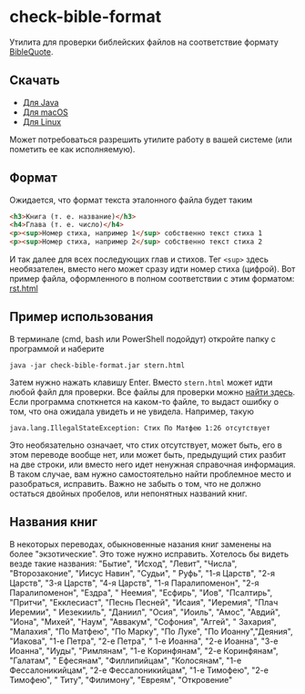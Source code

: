 # check-bible-format

Утилита для проверки библейских файлов на
соответствие формату [BibleQuote](https://github.com/demidko/BibleQuote).

## Скачать

* [Для Java](https://github.com/demidko/check-bible-format/releases/download/2023.01.15/check-bible-format.jar)
* [Для macOS](https://github.com/demidko/check-bible-format/releases/download/2023.01.15/check-bible-format-macos)
* [Для Linux](https://github.com/demidko/check-bible-format/releases/download/2023.01.15/check-bible-format-linux)

Может потребоваться разрешить утилите работу в вашей системе (или пометить ее как исполняемую).

## Формат

Ожидается, что формат текста эталонного файла будет таким

```html
<h3>Книга (т. е. название)</h3>
<h4>Глава (т. е. число)</h4>
<p><sup>Номер стиха, например 1</sup> собственно текст стиха 1
<p><sup>Номер стиха, например 2</sup> собственно текст стиха 2
```

И так далее для всех последующих глав и стихов. Тег `<sup>` здесь необязателен, вместо него может сразу идти номер
стиха (цифрой). Вот пример файла, оформленного в полном соответствии с этим
форматом: [rst.html](https://raw.githubusercontent.com/demidko/BibleQuote/main/src/main/resources/bible/rst.html)

## Пример использования

В терминале (cmd, bash или PowerShell подойдут) откройте папку с программой и наберите

```shell
java -jar check-bible-format.jar stern.html
```

Затем нужно нажать клавишу Enter. Вместо `stern.html` может идти любой файл для проверки. Все файлы для проверки
можно [найти здесь](https://github.com/demidko/BibleQuote/tree/main/src/main/resources/bible). Если программа споткнется
на каком-то файле, то выдаст ошибку о том, что она ожидала увидеть и не увидела. Например,
такую

```text
java.lang.IllegalStateException: Стих По Матфею 1:26 отсутствует
```

Это необязательно означает, что стих отсутствует, может быть, его в этом переводе вообще нет, или может
быть, предыдущий стих разбит на две строки, или вместо него идет ненужная справочная информация. В
таком случае, вам нужно самостоятельно найти проблемное место и
разобраться, исправить. Важно не забыть о том, что не должно остаться двойных пробелов, или непонятных названий книг.

## Названия книг

В некоторых переводах, обыкновенные назания книг заменены на более "экзотические". Это тоже нужно исправить.
Хотелось бы видеть везде такие названия: "Бытие", "Исход", "Левит", "Числа", "Второзаконие", "Иисус Навин", "Судьи", "
Руфь",  "1-я Царств", "2-я Царств", "3-я Царств", "4-я Царств", "1-я Паралипоменон", "2-я Паралипоменон",  "Ездра", "
Неемия", "Есфирь",  "Иов", "Псалтирь", "Притчи", "Екклесиаст", "Песнь Песней",  "Исаия", "Иеремия", "Плач Иеремии", "
Иезекииль", "Даниил", "Осия", "Иоиль", "Амос", "Авдий", "Иона", "Михей", "Наум", "Аввакум", "Софония", "Аггей", "
Захария", "Малахия", "По Матфею", "По Марку", "По Луке", "По Иоанну","Деяния",  "Иакова", "1-е Петра", "2-е Петра", "
1-е Иоанна", "2-е Иоанна", "3-е Иоанна", "Иуды", "Римлянам", "1-е Коринфянам", "2-е Коринфянам", "Галатам", "
Ефесянам", "Филлипийцам", "Колосянам", "1-е Фессалоникийцам", "2-е Фессалоникийцам", "1-е Тимофею", "2-е Тимофею", "
Титу", "Филимону", "Евреям",  "Откровение"
